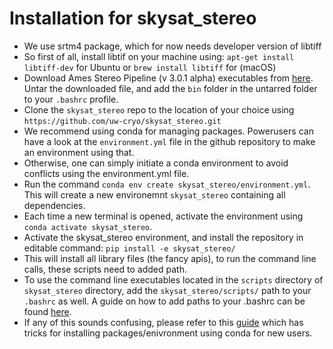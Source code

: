 # Installation for skysat_stereo

- We use srtm4 package, which for now needs developer version of libtiff
- So first of all, install libtif on your machine using: `apt-get install libtiff-dev` for Ubuntu or `brew install libtiff` for (macOS)
- Download Ames Stereo Pipeline (v 3.0.1 alpha) executables from [here](https://github.com/NeoGeographyToolkit/StereoPipeline/releases/download/2022-04-22-daily-build/StereoPipeline-3.0.1-alpha-2022-04-22-x86_64-Linux.tar.bz2). Untar the downloaded file, and add the `bin` folder in the untarred folder to your `.bashrc` profile.  
- Clone the `skysat_stereo` repo to the location of your choice using `https://github.com/uw-cryo/skysat_stereo.git`
- We recommend using conda for managing packages. Powerusers can have a look at the `environment.yml` file in the github repository to make an environment using that.
- Otherwise, one can simply initiate a conda environment to avoid conflicts using the environment.yml file.
- Run the command `conda env create skysat_stereo/environment.yml`. This will create a new environemnt `skysat_stereo` containing all dependencies.
- Each time a new terminal is opened, activate the environment using `conda activate skysat_stereo`.
- Activate the skysat_stereo environment, and install the repository in editable command: `pip install -e skysat_stereo/`
- This will install all library files (the fancy apis), to run the command line calls, these scripts need to added path.
- To use the command line executables located in the `scripts` directory of `skysat_stereo` directory, add the `skysat_stereo/scripts/` path to your `.bashrc` as well. A guide on how to add paths to your .bashrc can be found [here](https://gist.github.com/nex3/c395b2f8fd4b02068be37c961301caa7).
- If any of this sounds confusing, please refer to this [guide](https://github.com/dshean/demcoreg/blob/master/docs/beginners_doc.md) which has tricks for installing packages/enivronment using conda for new users.
